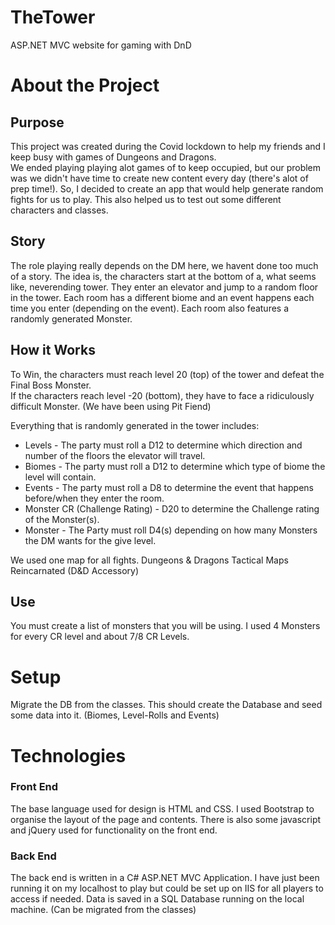 # TheTower
ASP.NET MVC website for gaming with DnD


# About the Project
## Purpose
This project was created during the Covid lockdown to help my friends and I keep busy with games of Dungeons and Dragons.  
We ended playing playing alot games of to keep occupied, but our problem was we didn't have time to create new content every day (there's alot of prep time!).
So, I decided to create an app that would help generate random fights for us to play.
This also helped us to test out some different characters and classes. 

## Story
The role playing really depends on the DM here, we havent done too much of a story.
The idea is, the characters start at the bottom of a, what seems like, neverending tower. 
They enter an elevator and jump to a random floor in the tower.
Each room has a different biome and an event happens each time you enter (depending on the event).
Each room also features a randomly generated Monster.  

## How it Works
To Win, the characters must reach level 20 (top) of the tower and defeat the Final Boss Monster.  
If the characters reach level -20 (bottom), they have to face a ridiculously difficult Monster. (We have been using Pit Fiend)

Everything that is randomly generated in the tower includes:
* Levels - The party must roll a D12 to determine which direction and number of the floors the elevator will travel. 
* Biomes - The party must roll a D12 to determine which type of biome the level will contain. 
* Events - The party must roll a D8 to determine the event that happens before/when they enter the room.
* Monster CR (Challenge Rating) - D20 to determine the Challenge rating of the Monster(s).
* Monster - The Party must roll D4(s) depending on how many Monsters the DM wants for the give level. 

We used one map for all fights. Dungeons & Dragons Tactical Maps Reincarnated (D&D Accessory)

## Use

You must create a list of monsters that you will be using. 
I used 4 Monsters for every CR level and about 7/8 CR Levels.


# Setup
Migrate the DB from the classes. This should create the Database and seed some data into it. (Biomes, Level-Rolls and Events)  



# Technologies 
### Front End 
The base language used for design is HTML and CSS.
I used Bootstrap to organise the layout of the page and contents.
There is also some javascript and jQuery used for functionality on the front end.

### Back End
The back end is written in a C# ASP.NET MVC Application. I have just been running it on my localhost to play but could be set up on IIS for all players to access if needed. 
Data is saved in a SQL Database running on the local machine. (Can be migrated from the classes)



